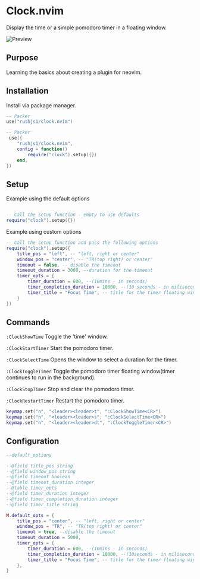 # Clock.nvim

Display the time or a simple pomodoro timer in a floating window.

![Preview](https://i.imgur.com/414ToUX.gif)

## Purpose

Learning the basics about creating a plugin for neovim.

## Installation

Install via package manager.

```lua
-- Packer
use("rushjs1/clock.nvim")
```

```lua
-- Packer
 use({
    "rushjs1/clock.nvim",
    config = function()
        require("clock").setup({})
    end,
})
```

## Setup

Example using the default options

```lua

-- Call the setup function - empty to use defaults
require("clock").setup({})
```

Example using custom options

```lua
-- Call the setup function and pass the following options
require("clock").setup({
    title_pos = "left", -- "left, right or center"
    window_pos = "center", -- "TR(top right) or center"
    timeout = false, -- disable the timeout
    timeout_duration = 3000, --duration for the timeout
    timer_opts = {
        timer_duration = 600, --(10mins - in seconds)
        timer_completion_duration = 10000, --(10 seconds - in miliseconds)
        timer_title = "Focus Time", -- title for the timer floating window
    }
})

```

## Commands

`:ClockShowTime` Toggle the 'time' window.

`:ClockStartTimer` Start the pomodoro timer.

`:ClockSelectTime` Opens the window to select a duration for the timer.

`:ClockToggleTimer` Toggle the pomodoro timer floating window(timer continues to run in the background).

`:ClockStopTimer` Stop and clear the pomodoro timer.

`:ClockRestartTimer` Restart the pomodoro timer.

```lua
keymap.set("n", "<leader><leader>t", ":ClockShowTime<CR>")
keymap.set("n", "<leader><leader>s", ":ClockSelectTime<CR>")
keymap.set("n", "<leader><leader>dt", ":ClockToggleTimer<CR>")
```

## Configuration

```lua
--default_options

--@field title_pos string
--@field window_pos string
--@field timeout boolean
--@field timeout_duration integer
--@table timer_opts
--@field timer_duration integer
--@field timer_completion_duration integer
--@field timer_title string

M.default_opts = {
	title_pos = "center", -- "left, right or center"
	window_pos = "TR", -- "TR(top right) or center"
	timeout = true, --disable the timeout
	timeout_duration = 5000,
	timer_opts = {
		timer_duration = 600, --(10mins - in seconds)
		timer_completion_duration = 10000, --(10seconds - in miliseconds)
        timer_title = "Focus Time", -- title for the timer floating window
	},
}
```

